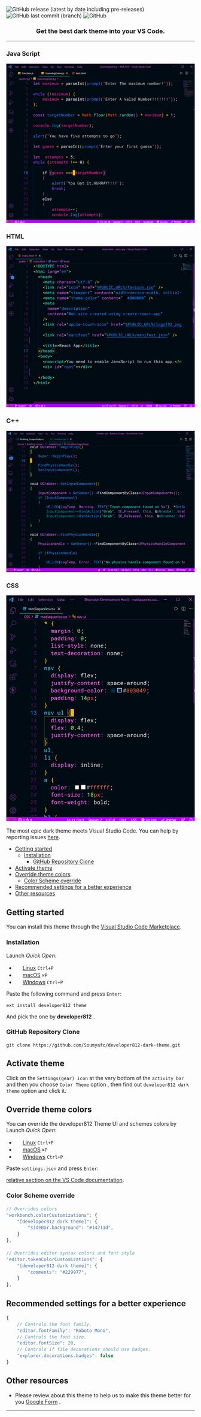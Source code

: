 ![GitHub release (latest by date including pre-releases)](https://img.shields.io/github/v/release/Soumyafc/developer812-dark-theme?include_prereleases&style=for-the-badge)
![GitHub last commit (branch)](https://img.shields.io/github/last-commit/Soumyafc/developer812-dark-theme/master?style=for-the-badge)
![GitHub](https://img.shields.io/github/license/Soumyafc/developer812-dark-theme?style=for-the-badge)

<h3 align="center">Get the best dark theme into your VS Code.</h3>

---

### Java Script
![Java Script Image](ScreenShots/javascript.png)

### HTML

![HTML Image](ScreenShots/html.png)

### C++

![C++ Image](<ScreenShots/C++(2).png>)

### CSS

![CSS Image](ScreenShots/css.png)

The most epic dark theme meets Visual Studio Code. You can help by reporting issues [here](https://github.com/Soumyafc/developer812-dark-theme/issues).

- [Getting started](#getting-started)
  - [Installation](#installation)
    - [GitHub Repository Clone](#github-repository-clone)
- [Activate theme](#activate-theme)
- [Override theme colors](#override-theme-colors)
  - [Color Scheme override](#color-scheme-override)
- [Recommended settings for a better experience](#recommended-settings-for-a-better-experience)
- [Other resources](#other-resources)

## Getting started

You can install this theme through the [Visual Studio Code Marketplace](https://marketplace.visualstudio.com/items?itemName=developer812.developer812-dark-theme&ssr=false#overview).

### Installation

Launch _Quick Open_:

- <img src="https://www.kernel.org/theme/images/logos/favicon.png" width=16 height=16/> <a href="https://code.visualstudio.com/shortcuts/keyboard-shortcuts-linux.pdf">Linux</a> `Ctrl+P`
- <img src="https://developer.apple.com/favicon.ico" width=16 height=16/> <a href="https://code.visualstudio.com/shortcuts/keyboard-shortcuts-macos.pdf">macOS</a> `⌘P`
- <img src="https://www.microsoft.com/favicon.ico" width=16 height=16/> <a href="https://code.visualstudio.com/shortcuts/keyboard-shortcuts-windows.pdf">Windows</a> `Ctrl+P`

Paste the following command and press `Enter`:

```shell
ext install developer812 theme
```

And pick the one by **developer812** .

### GitHub Repository Clone

```shell
git clone https://github.com/Soumyafc/developer812-dark-theme.git
```

## Activate theme

Click on the `Settings(gear) icon` at the very bottom of the `activity bar` and then you choose `Color Theme` option , then find out `developer812 dark theme` option and click it.

## Override theme colors

You can override the developer812 Theme UI and schemes colors by
Launch _Quick Open_:

- <img src="https://www.kernel.org/theme/images/logos/favicon.png" width=16 height=16/> <a href="https://code.visualstudio.com/shortcuts/keyboard-shortcuts-linux.pdf">Linux</a> `Ctrl+P`
- <img src="https://developer.apple.com/favicon.ico" width=16 height=16/> <a href="https://code.visualstudio.com/shortcuts/keyboard-shortcuts-macos.pdf">macOS</a> `⌘P`
- <img src="https://www.microsoft.com/favicon.ico" width=16 height=16/> <a href="https://code.visualstudio.com/shortcuts/keyboard-shortcuts-windows.pdf">Windows</a> `Ctrl+P`

Paste `settings.json` and press `Enter`:

[relative section on the VS Code documentation](https://code.visualstudio.com/docs/getstarted/themes#_customizing-a-color-theme).

### Color Scheme override

```js
// Overrides colors
"workbench.colorCustomizations": {
    "[developer812 dark theme]": {
        "sideBar.background": "#14213d",
    }
},

// Overrides editor syntax colors and font style
"editor.tokenColorCustomizations": {
    "[developer812 dark theme]": {
        "comments": "#229977",
    }
},
```

## Recommended settings for a better experience

```js
{
    // Controls the font family.
    "editor.fontFamily": "Roboto Mono",
    // Controls the font size.
    "editor.fontSize": 20,
    // Controls if file decorations should use badges.
    "explorer.decorations.badges": false
}
```

## Other resources

- Please review about this theme to help us to make this theme better for you [Google Form](https://forms.gle/tzYxqShzE356oiaU7) .

---
